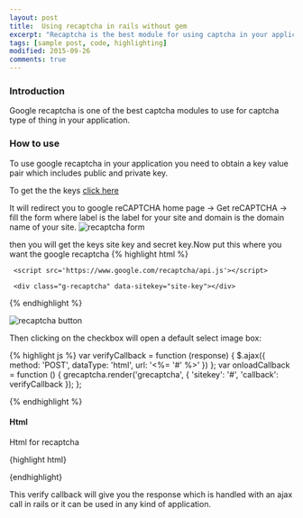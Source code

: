 ```yaml
---
layout: post
title:  Using recaptcha in rails without gem
excerpt: "Recaptcha is the best module for using captcha in your application"
tags: [sample post, code, highlighting]
modified: 2015-09-26
comments: true
---
```



### Introduction

Google recaptcha is one of the best captcha modules to use for captcha type of thing in your application.

### How to use

To use google recaptcha in your application you need to obtain a key value pair which includes public and private key.

To get the the keys [click here](https://www.google.com/recaptcha/intro/index.html)

It will redirect you to google reCAPTCHA home page -> Get reCAPTCHA -> fill the form where label is the label for your site and domain is the domain name of your site.
![recaptcha form](/images/google_recaptcha.jpg)

then you will get the keys site key and secret key.Now put this where you want the google recaptcha
{% highlight html %}

     <script src='https://www.google.com/recaptcha/api.js'></script>

     <div class="g-recaptcha" data-sitekey="site-key"></div>

{% endhighlight %}

![recaptcha button](/images/hero-recaptcha-demo.jpg)

Then clicking on the checkbox will open a default select image box:

{% highlight js %}
        var verifyCallback = function (response) {
            $.ajax({
                method: 'POST',
                dataType: 'html',
                url: '<%= '#' %>'
     })
    };
        var onloadCallback = function () {
            grecaptcha.render('grecaptcha', {
                'sitekey': '#',
                'callback': verifyCallback
     });
    };

{% endhighlight %}

#### Html

Html for recaptcha

{highlight html}

<script src="https://www.google.com/recaptcha/api.js?onload=onloadCallback&render=explicit" async defer>
</script>
<div id="grecaptcha", class="grecaptcha pull-right"></div>

{endhighlight}

This verify callback will give you the response which is handled with an ajax call in rails or it can be used in any kind of application.
